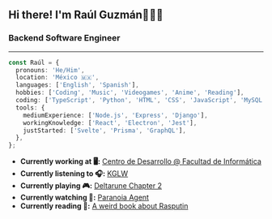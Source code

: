 ## Hi there! I'm Raúl Guzmán👋🏳️‍🌈

### Backend Software Engineer

---

```typescript
const Raúl = {
  pronouns: 'He/Him',
  location: 'México 🇲🇽',
  languages: ['English', 'Spanish'],
  hobbies: ['Coding', 'Music', 'Videogames', 'Anime', 'Reading'],
  coding: ['TypeScript', 'Python', 'HTML', 'CSS', 'JavaScript', 'MySQL'],
  tools: {
    mediumExperience: ['Node.js', 'Express', 'Django'],
    workingKnowledge: ['React', 'Electron', 'Jest'],
    justStarted: ['Svelte', 'Prisma', 'GraphQL'],
  },
};
```

- **Currently working at 🖥️:** [Centro de Desarrollo @ Facultad de Informática](https://www.uaq.mx/informatica/cede.html)
- **Currently listening to 🎧:** [KGLW](https://www.youtube.com/watch?v=iT8MVjkG-ao)
- **Currently playing 🎮:** [Deltarune Chapter 2](https://www.youtube.com/watch?v=h5aS3lYOZyU)
- **Currently watching 👀:** [Paranoia Agent](https://www.youtube.com/watch?v=-anabfAg06U)
- **Currently reading 📕:** [A weird book about Rasputin](https://www.youtube.com/watch?v=16y1AkoZkmQ)
